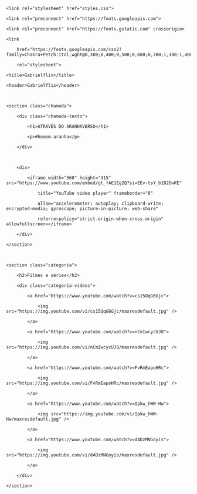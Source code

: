 <html lang="pt-BR"> 

  

<head> 

    <link rel="stylesheet" href="styles.css"> 

    <link rel="preconnect" href="https://fonts.googleapis.com"> 

    <link rel="preconnect" href="https://fonts.gstatic.com" crossorigin> 

    <link 

        href="https://fonts.googleapis.com/css2?family=Chakra+Petch:ital,wght@0,300;0,400;0,500;0,600;0,700;1,300;1,400;1,500;1,600;1,700&display=swap" 

        rel="stylesheet"> 

    <title>Gabrielflix</title> 

</head> 

  

<body> 

    <header>Gabrielflix</header> 

  

    <section class="chamada"> 

        <div class="chamada-texto"> 

            <h1>ATRAVÉS DO ARANHAVERSO</h1> 

            <p>#homem-aranha</p> 

        </div> 

  

        <div> 

            <iframe width="560" height="315" src="https://www.youtube.com/embed/gt_fAE1Eg2Q?si=EEv-tsY_b1B2OwKE" 

                title="YouTube video player" frameborder="0" 

                allow="accelerometer; autoplay; clipboard-write; encrypted-media; gyroscope; picture-in-picture; web-share" 

                referrerpolicy="strict-origin-when-cross-origin" allowfullscreen></iframe> 

        </div> 

    </section> 

  

    <section class="categoria"> 

        <h2>Filmes e séries</h2> 

        <div class="categoria-videos"> 

            <a href="https://www.youtube.com/watch?v=cs15QqG6Gjc"> 

                <img src="https://img.youtube.com/vi/cs15QqG6Gjc/maxresdefault.jpg" /> 

            </a> 

            <a href="https://www.youtube.com/watch?v=nCmIwcycUJ8"> 

                <img src="https://img.youtube.com/vi/nCmIwcycUJ8/maxresdefault.jpg" /> 

            </a> 

            <a href="https://www.youtube.com/watch?v=FvRmEapoHRc"> 

                <img src="https://img.youtube.com/vi/FvRmEapoHRc/maxresdefault.jpg" /> 

            </a> 

            <a href="https://www.youtube.com/watch?v=Ipkw_hWW-Hw"> 

                <img src="https://img.youtube.com/vi/Ipkw_hWW-Hw/maxresdefault.jpg" /> 

            </a> 

            <a href="https://www.youtube.com/watch?v=d4DzMNGoyis"> 

                <img src="https://img.youtube.com/vi/d4DzMNGoyis/maxresdefault.jpg" /> 

            </a> 

        </div> 

    </section> 

  

</body> 

  

</html> 
